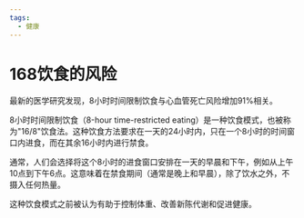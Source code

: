 ```yaml
---
tags:
  - 健康
---
```

# 168饮食的风险

最新的医学研究发现，8小时时间限制饮食与心血管死亡风险增加91%相关。

8小时时间限制饮食（8-hour time-restricted eating）是一种饮食模式，也被称为"16/8"饮食法。这种饮食方法要求在一天的24小时内，只在一个8小时的时间窗口内进食，而在其余16小时内进行禁食。

通常，人们会选择将这个8小时的进食窗口安排在一天的早晨和下午，例如从上午10点到下午6点。这意味着在禁食期间（通常是晚上和早晨），除了饮水之外，不摄入任何热量。

这种饮食模式之前被认为有助于控制体重、改善新陈代谢和促进健康。